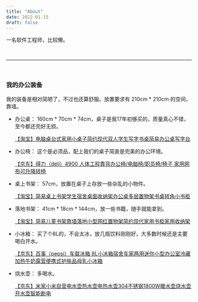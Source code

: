 ```yaml
---
title: "About"
date: 2022-01-15
draft: false
---
```


一名软件工程师，比较懒。

<br/>

---

<br/>


### 我的办公装备

我的装备是相对简陋了，不过也还算舒服。放置要求有 210cm * 210cm 的空间，靠墙。

- 办公桌： 160cm * 70cm * 74cm，桌子是我17年初够买的，质量真心不错，至今都还完好无损。

    [【淘宝】电脑桌台式家用小桌子简约现代双人学生写字书桌简易办公桌写字台](https://detail.tmall.com/item.htm?id=523789802744)

- 办公椅： 这个是必须品，配上我们的桌子简直是完美的办公环境。

    [【京东】得力（deli）4900 人体工程靠背办公椅/电脑椅/职员椅/椅子 家用网布可升降转椅](https://item.m.jd.com/product/1074587.html)

- 桌上书架： 57cm，放置在桌子上存放一些杂乱的小物件。

    [【淘宝】简易桌上书架学生宿舍桌面收纳架办公桌多层置物架书桌转角小书柜](https://detail.tmall.com/item.htm?id=641222939094)

- 落地书架： 41cm * 18cm * 144cm，放一些书籍，随手就能拿到。

    [【淘宝】简易儿童书架靠墙落地小型网红置物架简约现代家用书柜家用收纳架](https://detail.tmall.com/item.htm?id=585101436813)

- 小冰箱： 买了个8L的，不会太冰，放几瓶饮料刚刚好，大多数时候还是主要喝白开水。

    [【京东】百事（pepsi）车载冰箱 8L小冰箱宿舍车家两用迷你小型办公室冷藏加热牛奶露营便携式护肤品母乳小冰箱](https://item.m.jd.com/product/100021636370.html)

- 烧水壶： 多喝水。

    [【京东】米家小米自营电水壶热水壶电热水壶304不锈钢1800W暖水壶烧水壶开水壶智能断电](https://item.m.jd.com/product/100011511110.html)
